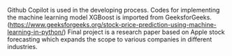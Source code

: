 Github Copilot is used in the developing process.
Codes for implementing the machine learning model XGBoost is imported from GeeksforGeeks. (https://www.geeksforgeeks.org/stock-price-prediction-using-machine-learning-in-python/)
Final project is a research paper based on Apple stock forecasting which expands the scope to various companies in different industries.

